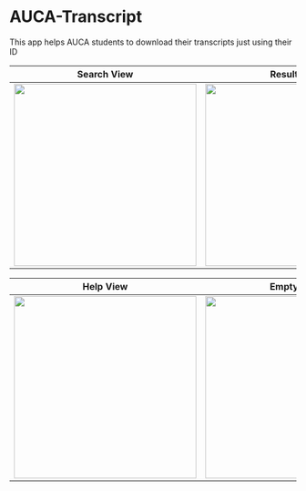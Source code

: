 # AUCA-Transcript
This app helps AUCA students to download their transcripts just using their ID

Search View   | Result View
--------------------- | ---------------------
<img src="https://user-images.githubusercontent.com/49038614/193585303-451d3323-2189-4300-9757-830868fcdc50.png" width="320"> | <img src="https://user-images.githubusercontent.com/49038614/193585431-fdacf501-3e6a-4a6a-afe5-7e3bfe8c6f96.png" width="320">

Help View   | Empty View
--------------------- | ---------------------
<img src="https://user-images.githubusercontent.com/49038614/193585548-07063533-f466-467e-bd20-6153f38f9b1b.png" width="320"> | <img src="https://user-images.githubusercontent.com/49038614/193585568-04c1088f-9280-45ee-a804-6344b7a3000a.png" width="320">

